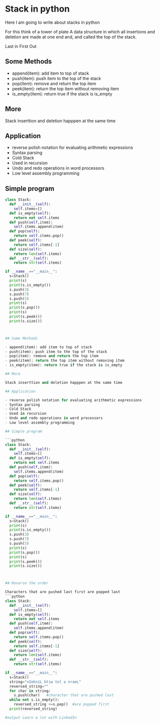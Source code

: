 

# Stack in python

Here I am going to write about stacks in python 

For this think of a tower of plate 
A data structure in which all insertions and deletion are made at one end and, and called the top of the stack.

Last in First Out





## Some Methods

- append(item): add item to top of stack
- push(item): push item to the top of the stack
- pop(item): remove and return the top item 
- peek(item): return the top item without removing item
- is_empty(item): return true if the stack is is_empty

## More

Stack inserttion and deletion happpen at the same time 

## Application

- reverse polish notation for evaluating arithmetic expressions
- Syntax parsing
- Cold Stack
- Used in recursion
- Undo and redo operations in word processors
- Low level assembly programming 

## Simple program 

```python
class Stack:
  def __init__(self):
    self.items=[]
  def is_empty(self):
    return not self.items
  def push(self,item):
    self.items.append(item)
  def pop(self):
    return self.items.pop()
  def peek(self):
    return self.items[-1]
  def size(self):
    return len(self.items)
  def __str__(self):
    return str(self.items)

if __name__=="__main__":
  s=Stack()
  print(s)
  print(s.is_empty())
  s.push(3)
  s.push(7)
  s.push(5)
  print(s)
  print(s.pop())
  print(s)
  print(s.peek())
  print(s.size())



## Some Methods

- append(item): add item to top of stack
- push(item): push item to the top of the stack
- pop(item): remove and return the top item 
- peek(item): return the top item without removing item
- is_empty(item): return true if the stack is is_empty

## More

Stack inserttion and deletion happpen at the same time 

## Application

- reverse polish notation for evaluating arithmetic expressions
- Syntax parsing
- Cold Stack
- Used in recursion
- Undo and redo operations in word processors
- Low level assembly programming 

## Simple program 

```python
class Stack:
  def __init__(self):
    self.items=[]
  def is_empty(self):
    return not self.items
  def push(self,item):
    self.items.append(item)
  def pop(self):
    return self.items.pop()
  def peek(self):
    return self.items[-1]
  def size(self):
    return len(self.items)
  def __str__(self):
    return str(self.items)

if __name__=="__main__":
  s=Stack()
  print(s)
  print(s.is_empty())
  s.push(3)
  s.push(7)
  s.push(5)
  print(s)
  print(s.pop())
  print(s)
  print(s.peek())
  print(s.size())



## Reverse the order

Characters that are pushed last first are popped last
```python
class Stack:
  def __init__(self):
    self.items=[]
  def is_empty(self):
    return not self.items
  def push(self,item):
    self.items.append(item)
  def pop(self):
    return self.items.pop()
  def peek(self):
    return self.items[-1]
  def size(self):
    return len(self.items)
  def __str__(self):
    return str(self.items)

if __name__=="__main__":
  s=Stack()
  string="nIekniL htiw tol a nraeL"
  reversed_string=""
  for char in string:
    s.push(char)   #character that are pushed last
  while not s.is_empty():
    reversed_string +=s.pop()  #are popped first
  print(reversed_string)

#output Learn a lot with LinkedIn
